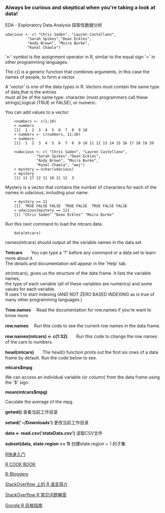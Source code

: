 
### **Always be curious and skeptical when you're taking a look at data!**

EDA - Exploratory Data Analysis 探索性数据分析

    udacious <- c( "Chris Saden", "Lauren Castellano",
              "Sarah Spikes","Dean Eckles",
              "Andy Brown", "Moira Burke",
              "Kunal Chawla")

'<-' symbol is the assignment operator in R, similar to the
equal sign '=' in other programming languages.

The c() is a generic function that combines arguments, in this case the names of people, to form a vector.  
  
A 'vector' is one of the data types in R. Vectors must contain the same type of data,that is the entries   
must all be of the same type: character (most programmers call these strings),logical (TRUE or FALSE), or numeric.

You can add values to a vector:

        >numbers <- c(1:10)
        > numbers
        [1]  1  2  3  4  5  6  7  8  9 10
        > numbers <- c(numbers, 11:20)
        > numbers
        [1]  1  2  3  4  5  6  7  8  9 10 11 12 13 14 15 16 17 18 19 20

        >udacious <- c( "Chris Saden", "Lauren Castellano",
                  "Sarah Spikes","Dean Eckles",
                  "Andy Brown", "Moira Burke",
                  "Kunal Chawla", "wwj")
        > mystery = nchar(udacious)
        > mystery
        [1] 11 17 12 11 10 11 12  3

Mystery is a vector that contains the number of characters for each of the names in udacious, including your name.

        > mystery == 11
        [1]  TRUE FALSE FALSE  TRUE FALSE  TRUE FALSE FALSE
        > udacious[mystery == 11]
        [1] "Chris Saden" "Dean Eckles" "Moira Burke"

Run this next command to load the mtcars data.

        data(mtcars)

names(mtcars) should output all the variable names in the data set.

**?mtcars**　　You can type a '?' before any command or a data set to learn more about it.   
The details and documentation will appear in the 'Help' tab.

str(mtcars), gives us the structure of the data frame. It lists the variable names,  
the type of each variable (all of these variables are numerics) and some values for each variable.  
R uses 1 to start indexing (AND NOT ZERO BASED INDEXING as is true of many other programming languages.)

**?row.names**  　Read the documentation for row.names if you're want to know more.  

**row.names**  　Run this code to see the current row names in the data frame.

**row.names(mtcars) <- c(1:32)**　　Run this code to change the row names of the cars to numbers.

**head(mtcars)**　　The head() function prints out the first six rows of a data frame by default. Run the code below to see.

**mtcars$mpg**

We can access an individual variable (or column) from the data frame using the '$' sign.

**mean(mtcars$mpg)**

Caculate the average of the mpg.

**getwd()**   查看当前工作目录

**setwd('~/Downloads')**   更改当前工作目录

**data <- read.csv('stateData.csv')** 读取CSV文件

**subset(data, state.region == 1)**  创建state.region = 1 的子集

[R快速入门](https://www.statmethods.net/)

[R COOK BOOK](http://www.cookbook-r.com/)

[R-Bloggers](https://www.r-bloggers.com/)

[StackOverflow 上的 R 语言简介](https://stackoverflow.com/tags/r/info)

[StackOverflow R 常见问题解答](https://stackoverflow.com/questions/tagged/r-faq%20)

[Google R 风格指南](https://google.github.io/styleguide/Rguide.xml)
